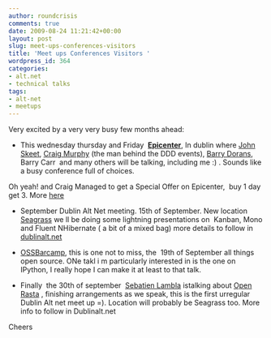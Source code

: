 ```yaml
---
author: roundcrisis
comments: true
date: 2009-08-24 11:21:42+00:00
layout: post
slug: meet-ups-conferences-visitors
title: 'Meet ups Conferences Visitors '
wordpress_id: 364
categories:
- alt.net
- technical talks
tags:
- alt-net
- meetups
---
```


Very excited by a very very busy few months ahead:

- This wednesday thursday and Friday  [**Epicenter**](http://epicenter.ie/index.html), In dublin where [John Skeet](http://csharpindepth.com/), [Craig Murphy](http://www.craigmurphy.com/blog/) (the man behind the DDD events), [Barry Dorans](http://idunno.org/), Barry Carr  and many others will be talking, including me :) . Sounds like a busy conference full of choices.

Oh yeah! and Craig Managed to get a Special Offer on Epicenter,  buy 1 day get 3. More [here](http://www.craigmurphy.com/blog/?p=1578)

- September Dublin Alt Net meeting. 15th of September. New location [Seagrass](http://www.seagrassdublin.com/) we ll be doing some lightning presentations on  Kanban, Mono and Fluent NHibernate ( a bit of a mixed bag) more details to follow in [dublinalt.net](http://dublinalt.net)

- [OSSBarcamp](http://www.ossbarcamp.com/), this is one not to miss, the  19th of September all things open source. ONe takl i m particularly interested in is the one on IPython, I really hope I can make it at least to that talk.

- Finally  the 30th of september  [Sebatien Lambla](http://serialseb.blogspot.com/) istalking about [Open Rasta](http://www.ohloh.net/p/openrasta) , finishing arrangements as we speak, this is the first urregular Dublin Alt net meet up =). Location will probably be Seagrass too. More info to follow in Dublinalt.net

Cheers
